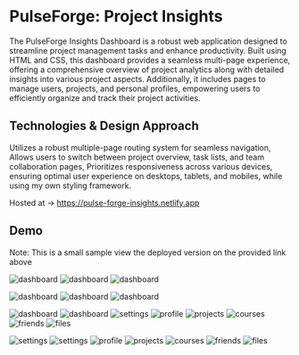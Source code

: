 # PulseForge: Project Insights

The PulseForge Insights Dashboard is a robust web application designed to streamline project management tasks and enhance productivity.
Built using HTML and CSS, this dashboard provides a seamless multi-page experience, offering a comprehensive overview of project analytics along with detailed insights into various project aspects.
Additionally, it includes pages to manage users, projects, and personal profiles, empowering users to efficiently organize and track their project activities.

## Technologies & Design Approach

Utilizes a robust multiple-page routing system for seamless navigation,
Allows users to switch between project overview, task lists, and team collaboration pages,
Prioritizes responsiveness across various devices, ensuring optimal user experience on desktops, tablets, and mobiles, while using my own styling framework.

Hosted at -> https://pulse-forge-insights.netlify.app

## Demo 
Note: This is a small sample view the deployed version on the provided link above

![dashboard](./demo-images/dashboard-pc-1.jpg)
![dashboard](./demo-images/dashboard-mb-1.jpg)
![dashboard](./demo-images/dashboard-mb-2.jpg)

![dashboard](./demo-images/dashboard-pc-2.jpg)
![dashboard](./demo-images/dashboard-mb-3.jpg)
![dashboard](./demo-images/dashboard-mb-4.jpg)


![dashboard](./demo-images/dashboard-pc-3.jpg)
![dashboard](./demo-images/dashboard-pc-4.jpg)
![settings](./demo-images/settings-pc.jpg)
![profile](./demo-images/profile-pc.jpg)
![projects](./demo-images/projects-pc.jpg)
![courses](./demo-images/courses-pc.jpg)
![friends](./demo-images/friends-pc.jpg)
![files](./demo-images/files-pc.jpg)

![settings](./demo-images/settings-mb-1.jpg)
![settings](./demo-images/settings-mb-2.jpg)
![profile](./demo-images/profile-mb.jpg)
![projects](./demo-images/projects-mb.jpg)
![courses](./demo-images/courses-mb.jpg)
![friends](./demo-images/friends-mb.jpg)
![files](./demo-images/files-mb.jpg)
